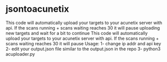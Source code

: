 # jsontoacunetix
This code will automatically upload your targets to your acunetix server with api. If the scans running + scans waiting reaches 30 it will pause uploading new targets and wait for a bit to continue This code will automatically upload your targets to your acunetix server with api. If the scans running + scans waiting reaches 30 it will pause
Usage:
1- change ip addr and api key
2- edit your output.json file similar to the output.json in the repo
3- python3  acuploader.py
